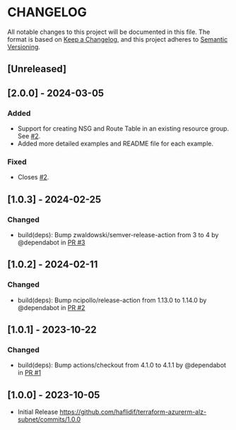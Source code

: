 # CHANGELOG

All notable changes to this project will be documented in this file. The format is based on [Keep a Changelog](https://keepachangelog.com/en/1.0.0/), and this project adheres to [Semantic Versioning](https://semver.org/spec/v2.0.0.html).

## [Unreleased]

## [2.0.0] - 2024-03-05
### Added
- Support for creating NSG and Route Table in an existing resource group. See [#2](https://github.com/haflidif/terraform-azurerm-alz-subnet/issues/2).
- Added more detailed examples and README file for each example.

### Fixed
- Closes [#2](https://github.com/haflidif/terraform-azurerm-alz-subnet/issues/2).

## [1.0.3] - 2024-02-25
### Changed
- build(deps): Bump zwaldowski/semver-release-action from 3 to 4 by @dependabot in [PR #3](https://github.com/haflidif/terraform-azurerm-alz-subnet/pull/4)

## [1.0.2] - 2024-02-11
### Changed
- build(deps): Bump ncipollo/release-action from 1.13.0 to 1.14.0 by @dependabot in [PR #2](https://github.com/haflidif/terraform-azurerm-alz-subnet/pull/3)


## [1.0.1] - 2023-10-22
### Changed
- build(deps): Bump actions/checkout from 4.1.0 to 4.1.1 by @dependabot in [PR #1](https://github.com/haflidif/terraform-azurerm-alz-subnet/pull/1)

## [1.0.0] - 2023-10-05
- Initial Release https://github.com/haflidif/terraform-azurerm-alz-subnet/commits/1.0.0